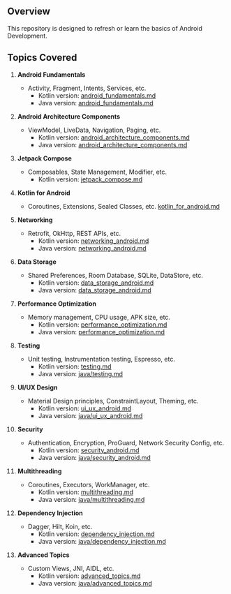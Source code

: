 ## Overview

This repository is designed to refresh or learn the basics of Android Development.

## Topics Covered

1. **Android Fundamentals** 
    - Activity, Fragment, Intents, Services, etc. 
        - Kotlin version: [android_fundamentals.md](kotlin/android_fundamentals.md)
        - Java version: [android_fundamentals.md](java/android_fundamentals.md)

2. **Android Architecture Components**
    - ViewModel, LiveData, Navigation, Paging, etc. 
        - Kotlin version: [android_architecture_components.md](kotlin/android_architecture_components.md)
        - Java version: [android_architecture_components.md](java/android_architecture_components.md)

3. **Jetpack Compose**
    - Composables, State Management, Modifier, etc. 
        - Kotlin version: [jetpack_compose.md](kotlin/jetpack_compose.md)

4. **Kotlin for Android**
    - Coroutines, Extensions, Sealed Classes, etc. [kotlin_for_android.md](kotlin/kotlin_for_android.md)

5. **Networking**
    - Retrofit, OkHttp, REST APIs, etc. 
        - Kotlin version: [networking_android.md](kotlin/networking_android.md)
        - Java version: [networking_android.md](java/networking_android.md)

6. **Data Storage**
    - Shared Preferences, Room Database, SQLite, DataStore, etc. 
        - Kotlin version: [data_storage_android.md](kotlin/data_storage_android.md)
        - Java version: [data_storage_android.md](java/data_storage_android.md)

7. **Performance Optimization** 
    - Memory management, CPU usage, APK size, etc. 
        - Kotlin version: [performance_optimization.md](kotlin/performance_optimization.md)
        - Java version: [performance_optimization.md](java/performance_optimization.md)

8. **Testing**
    - Unit testing, Instrumentation testing, Espresso, etc. 
        - Kotlin version: [testing.md](kotlin/testing.md) 
        - Java version: [java/testing.md](java/testing.md)

9. **UI/UX Design**
    - Material Design principles, ConstraintLayout, Theming, etc. 
        - Kotlin version: [ui_ux_android.md](kotlin/ui_ux_android.md)
        - Java version: [java/ui_ux_android.md](java/ui_ux_android.md)

10. **Security**
    - Authentication, Encryption, ProGuard, Network Security Config, etc. 
        - Kotlin version: [security_android.md](kotlin/security_android.md) 
        - Java version: [java/security_android.md](java/security_android.md)

11. **Multithreading**
    - Coroutines, Executors, WorkManager, etc. 
        - Kotlin version: [multithreading.md](kotlin/multithreading.md) 
        - Java version: [java/multithreading.md](java/multithreading.md)

12. **Dependency Injection**
    - Dagger, Hilt, Koin, etc. 
        - Kotlin version: [dependency_injection.md](kotlin/dependency_injection.md)
        - Java version: [java/dependency_injection.md](java/dependency_injection.md)

13. **Advanced Topics**
    - Custom Views, JNI, AIDL, etc. 
        - Kotlin version: [advanced_topics.md](kotlin/advanced_topics.md)
        - Java version: [java/advanced_topics.md](java/advanced_topics.md)